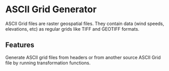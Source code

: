 # ASCII Grid Generator

ASCII Grid files are raster geospatial files. They contain data (wind speeds, elevations, etc) as regular grids like TIFF and GEOTIFF formats.

## Features

Generate ASCII grid files from headers or from another source ASCII Grid file by running transformation functions.
